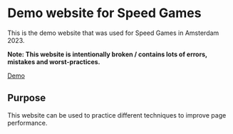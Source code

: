 Demo website for Speed Games
=================

This is the demo website that was used for Speed Games in Amsterdam 2023.

**Note: This website is intentionally broken / contains lots of errors, mistakes and worst-practices.**

[Demo](./public/index.html)

## Purpose

This website can be used to practice different techniques to improve page performance.
